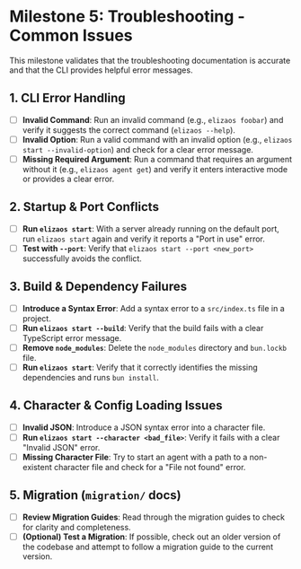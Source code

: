 # Milestone 5: Troubleshooting - Common Issues

This milestone validates that the troubleshooting documentation is accurate and that the CLI provides helpful error messages.

## 1. CLI Error Handling
- [ ] **Invalid Command**: Run an invalid command (e.g., `elizaos foobar`) and verify it suggests the correct command (`elizaos --help`).
- [ ] **Invalid Option**: Run a valid command with an invalid option (e.g., `elizaos start --invalid-option`) and check for a clear error message.
- [ ] **Missing Required Argument**: Run a command that requires an argument without it (e.g., `elizaos agent get`) and verify it enters interactive mode or provides a clear error.

## 2. Startup & Port Conflicts
- [ ] **Run `elizaos start`**: With a server already running on the default port, run `elizaos start` again and verify it reports a "Port in use" error.
- [ ] **Test with `--port`**: Verify that `elizaos start --port <new_port>` successfully avoids the conflict.

## 3. Build & Dependency Failures
- [ ] **Introduce a Syntax Error**: Add a syntax error to a `src/index.ts` file in a project.
- [ ] **Run `elizaos start --build`**: Verify that the build fails with a clear TypeScript error message.
- [ ] **Remove `node_modules`**: Delete the `node_modules` directory and `bun.lockb` file.
- [ ] **Run `elizaos start`**: Verify that it correctly identifies the missing dependencies and runs `bun install`.

## 4. Character & Config Loading Issues
- [ ] **Invalid JSON**: Introduce a JSON syntax error into a character file.
- [ ] **Run `elizaos start --character <bad_file>`**: Verify it fails with a clear "Invalid JSON" error.
- [ ] **Missing Character File**: Try to start an agent with a path to a non-existent character file and check for a "File not found" error.

## 5. Migration (`migration/` docs)
- [ ] **Review Migration Guides**: Read through the migration guides to check for clarity and completeness.
- [ ] **(Optional) Test a Migration**: If possible, check out an older version of the codebase and attempt to follow a migration guide to the current version. 